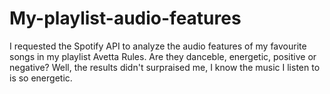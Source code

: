 # My-playlist-audio-features
I requested the Spotify API to analyze the audio features of my favourite songs in my playlist Avetta Rules. Are they danceble, energetic, positive or negative? Well, the results didn't surpraised me, I know the music I listen to is so energetic.
